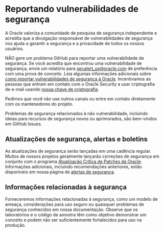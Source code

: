 # Reportando vulnerabilidades de segurança

A Oracle valoriza a comunidade de pesquisa de segurança independente e acredita que a divulgação responsável de vulnerabilidades de segurança nos ajuda a garantir a segurança e a privacidade de todos os nossos usuários.

NÃO gere um problema GitHub para reportar uma vulnerabilidade de segurança. Se você acredita que encontrou uma vulnerabilidade de segurança, envie um relatório para [secalert\_us@oracle.com](mailto:secalert_us@oracle.com) de preferência com uma prova de conceito. Leia algumas informações adicionais sobre [como reportar vulnerabilidades de segurança à Oracle](https://www.oracle.com/corporate/security-practices/assurance/vulnerability/reporting.html). Incentivamos as pessoas que entram em contato com o Oracle Security a usar criptografia de e-mail usando [nossa chave de criptografia](https://www.oracle.com/security-alerts/encryptionkey.html).

Pedimos que você não use outros canais ou entre em contato diretamente com os mantenedores do projeto.

Problemas de segurança relacionados à não vulnerabilidade, incluindo ideias para recursos de segurança novos ou aprimorados, são bem-vindos em GitHub Issues.

## Atualizações de segurança, alertas e boletins

As atualizações de segurança serão lançadas em uma cadência regular. Muitos de nossos projetos geralmente lançarão correções de segurança em conjunto com o programa [Atualização Crítica de Patches da Oracle](https://www.oracle.com/security-alerts/encryptionkey.html). Informações adicionais, incluindo recomendações anteriores, estão disponíveis em nossa página de [alertas de segurança](https://www.oracle.com/security-alerts/).

## Informações relacionadas à segurança

Forneceremos informações relacionadas à segurança, como um modelo de ameaça, considerações para uso seguro ou quaisquer problemas de segurança conhecidos em nossa documentação. Observe que os laboratórios e o código de amostra têm como objetivo demonstrar um conceito e podem não ser suficientemente fortalecidos para uso na produção.
